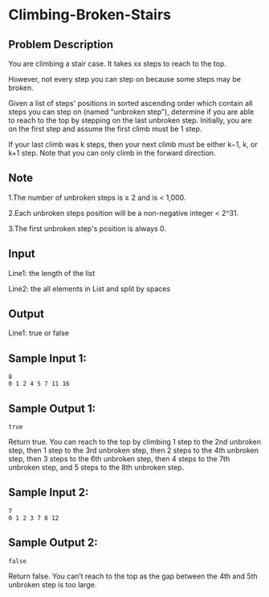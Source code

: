 # Climbing-Broken-Stairs
## Problem Description
You are climbing a stair case. It takes xx steps to reach to the top.

However, not every step you can step on because some steps may be broken.

Given a list of steps' positions in sorted ascending order which contain all steps you can step on (named "unbroken step"), determine if you are able to reach to the top by stepping on the last unbroken step. Initially, you are on the first step and assume the first climb must be 1 step.

If your last climb was k steps, then your next climb must be either k−1, k, or k+1 step. Note that you can only climb in the forward direction.

## Note

1.The number of unbroken steps is ≥ 2 and is < 1,000.

2.Each unbroken steps position will be a non-negative integer < 2^31.

3.The first unbroken step's position is always 0.

## Input
Line1: the length of the list

Line2: the all elements in List and split by spaces

## Output
Line1: true or false
## Sample Input 1:
```
8
0 1 2 4 5 7 11 16
```
## Sample Output 1:
```
true
```
Return true. You can reach to the top by climbing 1 step to the 2nd unbroken step, then 1 step to the 3rd unbroken step, then 2 steps to the 4th unbroken step, then 3 steps to the 6th unbroken step, then 4 steps to the 7th unbroken step, and 5 steps to the 8th unbroken step.
## Sample Input 2:
```
7
0 1 2 3 7 8 12
```
## Sample Output 2:
```
false
```
Return false. You can’t reach to the top as the gap between the 4th and 5th unbroken step is too large.